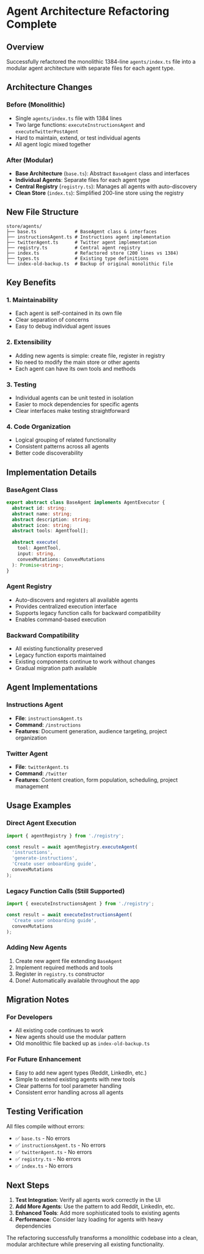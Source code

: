 # Agent Architecture Refactoring Complete

## Overview
Successfully refactored the monolithic 1384-line `agents/index.ts` file into a modular agent architecture with separate files for each agent type.

## Architecture Changes

### Before (Monolithic)
- Single `agents/index.ts` file with 1384 lines
- Two large functions: `executeInstructionsAgent` and `executeTwitterPostAgent`
- Hard to maintain, extend, or test individual agents
- All agent logic mixed together

### After (Modular)
- **Base Architecture** (`base.ts`): Abstract `BaseAgent` class and interfaces
- **Individual Agents**: Separate files for each agent type
- **Central Registry** (`registry.ts`): Manages all agents with auto-discovery
- **Clean Store** (`index.ts`): Simplified 200-line store using the registry

## New File Structure

```
store/agents/
├── base.ts              # BaseAgent class & interfaces
├── instructionsAgent.ts # Instructions agent implementation  
├── twitterAgent.ts      # Twitter agent implementation
├── registry.ts          # Central agent registry
├── index.ts             # Refactored store (200 lines vs 1384)
├── types.ts             # Existing type definitions
└── index-old-backup.ts  # Backup of original monolithic file
```

## Key Benefits

### 1. **Maintainability**
- Each agent is self-contained in its own file
- Clear separation of concerns
- Easy to debug individual agent issues

### 2. **Extensibility**
- Adding new agents is simple: create file, register in registry
- No need to modify the main store or other agents
- Each agent can have its own tools and methods

### 3. **Testing**
- Individual agents can be unit tested in isolation
- Easier to mock dependencies for specific agents
- Clear interfaces make testing straightforward

### 4. **Code Organization**
- Logical grouping of related functionality
- Consistent patterns across all agents
- Better code discoverability

## Implementation Details

### BaseAgent Class
```typescript
export abstract class BaseAgent implements AgentExecutor {
  abstract id: string;
  abstract name: string;
  abstract description: string;
  abstract icon: string;
  abstract tools: AgentTool[];
  
  abstract execute(
    tool: AgentTool,
    input: string,
    convexMutations: ConvexMutations
  ): Promise<string>;
}
```

### Agent Registry
- Auto-discovers and registers all available agents
- Provides centralized execution interface
- Supports legacy function calls for backward compatibility
- Enables command-based execution

### Backward Compatibility
- All existing functionality preserved
- Legacy function exports maintained
- Existing components continue to work without changes
- Gradual migration path available

## Agent Implementations

### Instructions Agent
- **File**: `instructionsAgent.ts`
- **Command**: `/instructions`
- **Features**: Document generation, audience targeting, project organization

### Twitter Agent  
- **File**: `twitterAgent.ts`
- **Command**: `/twitter`
- **Features**: Content creation, form population, scheduling, project management

## Usage Examples

### Direct Agent Execution
```typescript
import { agentRegistry } from './registry';

const result = await agentRegistry.executeAgent(
  'instructions',
  'generate-instructions', 
  'Create user onboarding guide',
  convexMutations
);
```

### Legacy Function Calls (Still Supported)
```typescript
import { executeInstructionsAgent } from './registry';

const result = await executeInstructionsAgent(
  'Create user onboarding guide',
  convexMutations
);
```

### Adding New Agents
1. Create new agent file extending `BaseAgent`
2. Implement required methods and tools
3. Register in `registry.ts` constructor
4. Done! Automatically available throughout the app

## Migration Notes

### For Developers
- All existing code continues to work
- New agents should use the modular pattern
- Old monolithic file backed up as `index-old-backup.ts`

### For Future Enhancement
- Easy to add new agent types (Reddit, LinkedIn, etc.)
- Simple to extend existing agents with new tools
- Clear patterns for tool parameter handling
- Consistent error handling across all agents

## Testing Verification

All files compile without errors:
- ✅ `base.ts` - No errors
- ✅ `instructionsAgent.ts` - No errors  
- ✅ `twitterAgent.ts` - No errors
- ✅ `registry.ts` - No errors
- ✅ `index.ts` - No errors

## Next Steps

1. **Test Integration**: Verify all agents work correctly in the UI
2. **Add More Agents**: Use the pattern to add Reddit, LinkedIn, etc.
3. **Enhanced Tools**: Add more sophisticated tools to existing agents
4. **Performance**: Consider lazy loading for agents with heavy dependencies

The refactoring successfully transforms a monolithic codebase into a clean, modular architecture while preserving all existing functionality.
